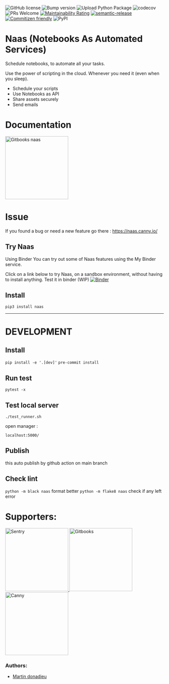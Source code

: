 ![GitHub license](https://img.shields.io/github/license/jupyter-naas/drivers)
![Bump version](https://github.com/jupyter-naas/naas/workflows/Bump%20version/badge.svg)
![Upload Python Package](https://github.com/jupyter-naas/naas/workflows/Upload%20Python%20Package/badge.svg)
![codecov](https://codecov.io/gh/jupyter-naas/naas/branch/main/graph/badge.svg?token=UC3SAL8S0U)
![PRs Welcome](https://img.shields.io/badge/PRs-welcome-brightgreen.svg)
[![Maintainability Rating](https://sonarcloud.io/api/project_badges/measure?project=jupyter-naas_naas&metric=sqale_rating)](https://sonarcloud.io/dashboard?id=jupyter-naas_naas)
<a href="#badge">
  <img alt="semantic-release" src="https://img.shields.io/badge/%20%20%F0%9F%93%A6%F0%9F%9A%80-semantic--release-e10079.svg">
</a>
<a href="http://commitizen.github.io/cz-cli/"><img alt="Commitizen friendly" src="https://img.shields.io/badge/commitizen-friendly-brightgreen.svg"></a>
![PyPI](https://img.shields.io/pypi/v/naas)

# Naas (Notebooks As Automated Services)

Schedule notebooks, to automate all your tasks.

Use the power of scripting in the cloud.
Whenever you need it (even when you sleep).

* Schedule your scripts
* Use Notebooks as API
* Share assets securely
* Send emails

# Documentation 

<p>
  <a href="https://naas.gitbook.io/naas/" title="Redirect to Documentation">
    <img width="200px" src="https://raw.githubusercontent.com/jupyter-naas/naas/main/images/gitbook.svg" alt="Gitbooks naas" />
  </a>
 </p>

# Issue

If you found a bug or need a new feature go there :
https://naas.canny.io/

## Try Naas
Using Binder
You can try out some of Naas features using the My Binder service.

Click on a link below to try Naas, on a sandbox environment, without having to install anything.
Test it in binder (WIP)
[![Binder](https://mybinder.org/badge_logo.svg)](https://mybinder.org/v2/gh/jupyter-naas/naas/main)

## Install

`pip3 install naas`

---

# DEVELOPMENT

## Install

`pip install -e '.[dev]'`
`pre-commit install`

## Run test 

`pytest -x`  

## Test local server

`./test_runner.sh`

open manager :

`localhost:5000/`

## Publish

this auto publish by github action on main branch

## Check lint

`python -m black naas` format better
`python -m flake8 naas` check if any left error

# Supporters: 
<p>
  <a href="http://sentry.com" title="Redirect to Sentry">
    <img width="200px" src="https://raw.githubusercontent.com/jupyter-naas/naas/main/images/sentry.svg" alt="Sentry" />
  </a>
  <a href="https://gitbook.com" title="Redirect to Gitbook">
    <img width="200px" src="https://raw.githubusercontent.com/jupyter-naas/naas/main/images/gitbook.svg" alt="Gitbooks" />
  </a>
  <a href="https://canny.io" title="Redirect to Canny">
    <img width="200px" src="https://raw.githubusercontent.com/jupyter-naas/naas/main/images/canny.svg" alt="Canny" />
  </a>
</p>

### Authors:
* [Martin donadieu](https://github.com/riderx)
